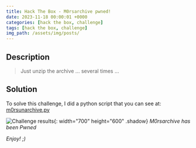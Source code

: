 ```yaml
---
title: Hack The Box - M0rsarchive pwned!
date: 2023-11-18 00:00:01 +0000
categories: [hack the box, challenge]
tags: [hack the box, challenge]
img_path: /assets/img/posts/
---
```


## Description 

> Just unzip the archive ... several times ...

## Solution

To solve this challenge, I did a python script that you can see at: [m0rsunarchive.py](https://github.com/rubenhortas/hackthebox/blob/main/m0rsarchive/m0rsunarchive.py)

![Challenge results](owned-m0rsarchive.png){: width="700" height="600" .shadow}
_M0rsarchive has been Pwned_

_Enjoy! ;)_
